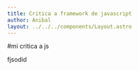 ```yaml
---
title: Critica a framework de javascript
author: Anibal
layout: ../../../components/Layout.astro
---
```


#mi critica a js

fjsodid